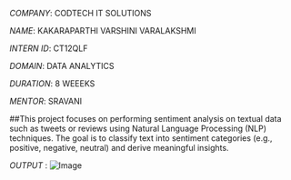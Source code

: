 *COMPANY*: CODTECH IT SOLUTIONS

*NAME*: KAKARAPARTHI VARSHINI VARALAKSHMI

*INTERN ID*: CT12QLF

*DOMAIN*: DATA ANALYTICS

*DURATION*: 8 WEEEKS

*MENTOR*: SRAVANI 

##This project focuses on performing sentiment analysis on textual data such as tweets or reviews using Natural Language Processing (NLP) techniques. The goal is to classify text into sentiment categories (e.g., positive, negative, neutral) and derive meaningful insights.

*OUTPUT* : ![Image](https://github.com/user-attachments/assets/2037a40f-cdf2-4564-b8db-79aabae3c6b4)
